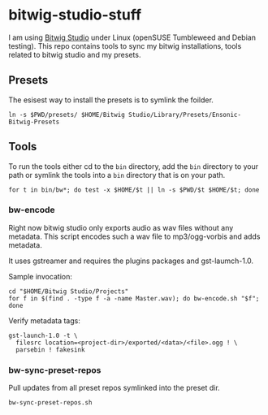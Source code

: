 # bitwig-studio-stuff

I am using [Bitwig Studio](https://www.bitwig.com/) under Linux (openSUSE
Tumbleweed and Debian testing). This repo contains tools to sync my bitwig
installations, tools related to bitwig studio and my presets.

## Presets

The esisest way to install the presets is to symlink the foilder.

```shell
ln -s $PWD/presets/ $HOME/Bitwig Studio/Library/Presets/Ensonic-Bitwig-Presets
```

## Tools

To run the tools either cd to the `bin` directory, add the `bin` directory to
your path or symlink the tools into a `bin` directory that is on your path.

```shell
for t in bin/bw*; do test -x $HOME/$t || ln -s $PWD/$t $HOME/$t; done
```

### bw-encode

Right now bitwig studio only exports audio as wav files without any metadata. 
This script encodes such a wav file to mp3/ogg-vorbis and adds metadata.

It uses gstreamer and requires the plugins packages and gst-laumch-1.0.

Sample invocation:

```shell
cd "$HOME/Bitwig Studio/Projects"
for f in $(find . -type f -a -name Master.wav); do bw-encode.sh "$f"; done
```

Verify metadata tags:

```shell
gst-launch-1.0 -t \
  filesrc location=<project-dir>/exported/<data>/<file>.ogg ! \
  parsebin ! fakesink
```

### bw-sync-preset-repos

Pull updates from all preset repos symlinked into the preset dir.

```shell
bw-sync-preset-repos.sh
```
